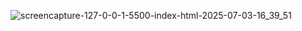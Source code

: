 ![screencapture-127-0-0-1-5500-index-html-2025-07-03-16_39_51](https://github.com/user-attachments/assets/8cb9f089-89e5-42c5-bef3-a2a55a500293)
